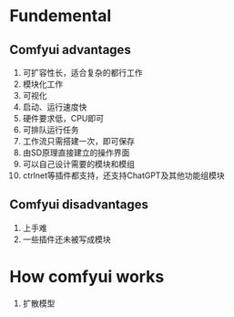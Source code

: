 # Fundemental 
## Comfyui advantages
1. 可扩容性长，适合复杂的都行工作
2. 模块化工作
3. 可视化
4. 启动、运行速度快
5. 硬件要求低，CPU即可
6. 可排队运行任务
7. 工作流只需搭建一次，即可保存
8. 由SD原理直接建立的操作界面
9. 可以自己设计需要的模块和模组
10. ctrlnet等插件都支持，还支持ChatGPT及其他功能组模块
## Comfyui disadvantages
1. 上手难
2. 一些插件还未被写成模块

# How comfyui works
1. 扩散模型
